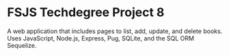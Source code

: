 # FSJS Techdegree Project 8

A web application that includes pages to list, add, update, and delete books. Uses JavaScript, Node.js, Express, Pug, SQLite, and the SQL ORM Sequelize.
